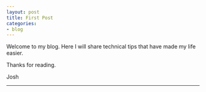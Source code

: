 ```yaml
---
layout: post
title: First Post
categories:
- blog
---
```


Welcome to my blog.  Here I will share technical tips that have made my life easier.

Thanks for reading.

Josh

---
